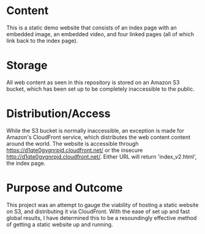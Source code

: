 # Content

This is a static demo website that consists of an index page with an embedded image, an embedded video, and four linked pages (all of which link back to the index page).

# Storage

All web content as seen in this repository is stored on an Amazon S3 bucket, which has been set up to be completely inaccessible to the public.

# Distribution/Access

While the S3 bucket is normally inaccessible, an exception is made for Amazon's CloudFront service, which distributes the web content content around the world. 
The website is accessible through https://d1qte0gvgnrpjd.cloudfront.net/ or the insecure http://d1qte0gvgnrpjd.cloudfront.net/. Either URL will return 'index_v2.html', the index page.

# Purpose and Outcome

This project was an attempt to gauge the viability of hosting a static website on S3, and distributing it via CloudFront. With the ease of set up and fast global results, I have determined this to be a resoundingly effective method of getting a static website up and running.
